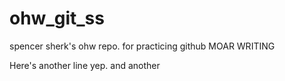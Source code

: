 # ohw_git_ss
spencer sherk's ohw repo. for practicing github
MOAR WRITING


Here's another line
yep. and another
